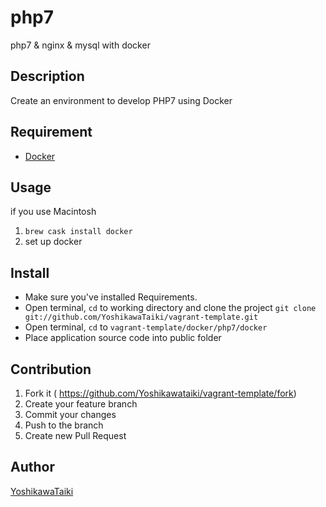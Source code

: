 # php7

php7 & nginx & mysql with docker

## Description

Create an environment to develop PHP7 using Docker

## Requirement

- [Docker](https://www.docker.com/)

## Usage

if you use Macintosh
1. `brew cask install docker`
2. set up docker

## Install

- Make sure you've installed Requirements.
- Open terminal, `cd` to working directory and clone the project `git clone git://github.com/YoshikawaTaiki/vagrant-template.git`
- Open terminal, `cd` to `vagrant-template/docker/php7/docker`
- Place application source code into public folder

## Contribution

1. Fork it ( https://github.com/Yoshikawataiki/vagrant-template/fork)
2. Create your feature branch
3. Commit your changes
4. Push to the branch
5. Create new Pull Request

## Author

[YoshikawaTaiki](https://github.com/YoshikawaTaiki)
